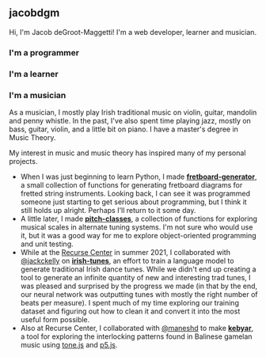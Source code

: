 ## jacobdgm

Hi, I'm Jacob deGroot-Maggetti! I'm a web developer, learner and musician.

### I'm a programmer

### I'm a learner

### I'm a musician

As a musician, I mostly play Irish traditional music on violin, guitar, mandolin and penny whistle. In the past, I've also spent time playing jazz, mostly on bass, guitar, violin, and a little bit on piano. I have a master's degree in Music Theory.

My interest in music and music theory has inspired many of my personal projects.
- When I was just beginning to learn Python, I made **[fretboard-generator](https://github.com/jacobdgm/fretboard-generator/tree/main)**, a small collection of functions for generating fretboard diagrams for fretted string instruments. Looking back, I can see it was programmed someone just starting to get serious about programming, but I think it still holds up alright. Perhaps I'll return to it some day.
- A little later, I made **[pitch-classes](https://github.com/jacobdgm/pitch-classes)**, a collection of functions for exploring musical scales in alternate tuning systems. I'm not sure who would use it, but it was a good way for me to explore object-oriented programming and unit testing.
- While at the [Recurse Center](https://www.recurse.com) in summer 2021, I collaborated with [@jackckelly](https://github.com/jackckelly) on **[irish-tunes](https://github.com/jacobdgm/irish-tunes)**, an effort to train a language model to generate traditional Irish dance tunes. While we didn't end up creating a tool to generate an infinite quantity of new and interesting trad tunes, I was pleased and surprised by the progress we made (in that by the end, our neural network was outputting tunes with mostly the right number of beats per measure). I spent much of my time exploring our training dataset and figuring out how to clean it and convert it into the most useful form possible.
- Also at Recurse Center, I collaborated with [@maneshd](https://github.com/maneshd) to make **[kebyar](https://github.com/jacobdgm/kebyar/)**, a tool for exploring the interlocking patterns found in Balinese gamelan music using [tone.js](https://tonejs.github.io) and [p5.js](https://p5js.org).

<!--
- things I'm proud of
- hings I'm interested in
- things I'm currently learning

**jacobdgm/jacobdgm** is a ✨ _special_ ✨ repository because its `README.md` (this file) appears on your GitHub profile.

Here are some ideas to get you started:

- 🔭 I’m currently working on ...
- 🌱 I’m currently learning ...
- 👯 I’m looking to collaborate on ...
- 🤔 I’m looking for help with ...
- 💬 Ask me about ...
- 📫 How to reach me: ...
- 😄 Pronouns: ...
- ⚡ Fun fact: ...
-->
